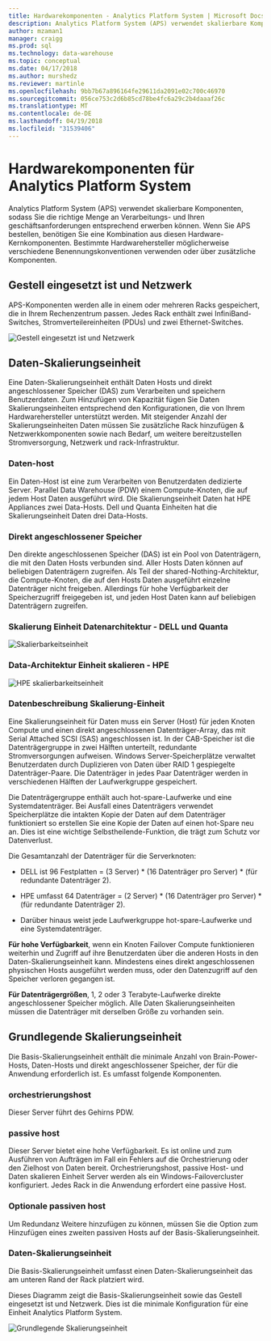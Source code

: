 ```yaml
---
title: Hardwarekomponenten - Analytics Platform System | Microsoft Docs
description: Analytics Platform System (APS) verwendet skalierbare Komponenten, sodass Sie die richtige Menge an Verarbeitungs- und Ihren geschäftsanforderungen entsprechend erwerben können. Wenn Sie APS bestellen, benötigen Sie eine Kombination aus diesen Hardware-Kernkomponenten.
author: mzaman1
manager: craigg
ms.prod: sql
ms.technology: data-warehouse
ms.topic: conceptual
ms.date: 04/17/2018
ms.author: murshedz
ms.reviewer: martinle
ms.openlocfilehash: 9bb7b67a896164fe29611da2091e02c700c46970
ms.sourcegitcommit: 056ce753c2d6b85cd78be4fc6a29c2b4daaaf26c
ms.translationtype: MT
ms.contentlocale: de-DE
ms.lasthandoff: 04/19/2018
ms.locfileid: "31539406"
---
```

# <a name="hardware-components-for-analytics-platform-system"></a>Hardwarekomponenten für Analytics Platform System

Analytics Platform System (APS) verwendet skalierbare Komponenten, sodass Sie die richtige Menge an Verarbeitungs- und Ihren geschäftsanforderungen entsprechend erwerben können. Wenn Sie APS bestellen, benötigen Sie eine Kombination aus diesen Hardware-Kernkomponenten. Bestimmte Hardwarehersteller möglicherweise verschiedene Benennungskonventionen verwenden oder über zusätzliche Komponenten.  
 
  
## <a name="rackandnetwork"></a>Gestell eingesetzt ist und Netzwerk 
 
APS-Komponenten werden alle in einem oder mehreren Racks gespeichert, die in Ihrem Rechenzentrum passen. Jedes Rack enthält zwei InfiniBand-Switches, Stromverteilereinheiten (PDUs) und zwei Ethernet-Switches.  
  
![Gestell eingesetzt ist und Netzwerk](media/rack-and-network.png "APS-Rack Einbauen und Netzwerk")  
  
## <a name="datascaleunit"></a>Daten-Skalierungseinheit
 
Eine Daten-Skalierungseinheit enthält Daten Hosts und direkt angeschlossener Speicher (DAS) zum Verarbeiten und speichern Benutzerdaten. Zum Hinzufügen von Kapazität fügen Sie Daten Skalierungseinheiten entsprechend den Konfigurationen, die von Ihrem Hardwarehersteller unterstützt werden. Mit steigender Anzahl der Skalierungseinheiten Daten müssen Sie zusätzliche Rack hinzufügen & Netzwerkkomponenten sowie nach Bedarf, um weitere bereitzustellen Stromversorgung, Netzwerk und rack-Infrastruktur.  
  
### <a name="data-host"></a>Daten-host  

Ein Daten-Host ist eine zum Verarbeiten von Benutzerdaten dedizierte Server. Parallel Data Warehouse (PDW) einem Compute-Knoten, die auf jedem Host Daten ausgeführt wird. Die Skalierungseinheit Daten hat HPE Appliances zwei Data-Hosts. Dell und Quanta Einheiten hat die Skalierungseinheit Daten drei Data-Hosts.  
  
### <a name="direct-attached-storage"></a>Direkt angeschlossener Speicher
 
Den direkte angeschlossenen Speicher (DAS) ist ein Pool von Datenträgern, die mit den Daten Hosts verbunden sind. Aller Hosts Daten können auf beliebigen Datenträgern zugreifen. Als Teil der shared-Nothing-Architektur, die Compute-Knoten, die auf den Hosts Daten ausgeführt einzelne Datenträger nicht freigeben. Allerdings für hohe Verfügbarkeit der Speicherzugriff freigegeben ist, und jeden Host Daten kann auf beliebigen Datenträgern zugreifen.  
  
### <a name="data-scale-unit-architecture---dell-and-quanta"></a>Skalierung Einheit Datenarchitektur - DELL und Quanta
  
![Skalierbarkeitseinheit](media/scalability-unit-dell.png "Dell skalierbarkeitseinheit")  
  
### <a name="data-scale-unit-architecture---hpe"></a>Data-Architektur Einheit skalieren - HPE 
 
![HPE skalierbarkeitseinheit](media/scalability-unit-hpe.png "HPE skalierbarkeitseinheit")  
  
### <a name="data-scale-unit-description"></a>Datenbeschreibung Skalierung-Einheit

Eine Skalierungseinheit für Daten muss ein Server (Host) für jeden Knoten Compute und einen direkt angeschlossenen Datenträger-Array, das mit Serial Attached SCSI (SAS) angeschlossen ist. In der CAB-Speicher ist die Datenträgergruppe in zwei Hälften unterteilt, redundante Stromversorgungen aufweisen. Windows Server-Speicherplätze verwaltet Benutzerdaten durch Duplizieren von Daten über RAID 1 gespiegelte Datenträger-Paare. Die Datenträger in jedes Paar Datenträger werden in verschiedenen Hälften der Laufwerkgruppe gespeichert.  
  
Die Datenträgergruppe enthält auch hot-spare-Laufwerke und eine Systemdatenträger. Bei Ausfall eines Datenträgers verwendet Speicherplätze die intakten Kopie der Daten auf dem Datenträger funktioniert so erstellen Sie eine Kopie der Daten auf einen hot-Spare neu an. Dies ist eine wichtige Selbstheilende-Funktion, die trägt zum Schutz vor Datenverlust.  
  
Die Gesamtanzahl der Datenträger für die Serverknoten:  
  
-   DELL ist 96 Festplatten = (3 Server) * (16 Datenträger pro Server) \* (für redundante Datenträger 2).  
  
-   HPE umfasst 64 Datenträger = (2 Server) * (16 Datenträger pro Server) \* (für redundante Datenträger 2).  
  
-   Darüber hinaus weist jede Laufwerkgruppe hot-spare-Laufwerke und eine Systemdatenträger.  
  
**Für hohe Verfügbarkeit**, wenn ein Knoten Failover Compute funktionieren weiterhin und Zugriff auf ihre Benutzerdaten über die anderen Hosts in den Daten-Skalierungseinheit kann. Mindestens eines direkt angeschlossenen physischen Hosts ausgeführt werden muss, oder den Datenzugriff auf den Speicher verloren gegangen ist.  
  
**Für Datenträgergrößen**, 1, 2 oder 3 Terabyte-Laufwerke direkte angeschlossener Speicher möglich. Alle Daten Skalierungseinheiten müssen die Datenträger mit derselben Größe zu vorhanden sein.  
  
## <a name="basescaleunit"></a>Grundlegende Skalierungseinheit 
 
Die Basis-Skalierungseinheit enthält die minimale Anzahl von Brain-Power-Hosts, Daten-Hosts und direkt angeschlossener Speicher, der für die Anwendung erforderlich ist. Es umfasst folgende Komponenten.  
  
### <a name="orchestration-host"></a>orchestrierungshost  
Dieser Server führt des Gehirns PDW.
  
### <a name="passive-host"></a>passive host  
Dieser Server bietet eine hohe Verfügbarkeit. Es ist online und zum Ausführen von Aufträgen im Fall ein Fehlers auf die Orchestrierung oder den Zielhost von Daten bereit. Orchestrierungshost, passive Host- und Daten skalieren Einheit Server werden als ein Windows-Failovercluster konfiguriert. Jedes Rack in die Anwendung erfordert eine passive Host.  
  
### <a name="optional-passive-host"></a>Optionale passiven host  
Um Redundanz Weitere hinzufügen zu können, müssen Sie die Option zum Hinzufügen eines zweiten passiven Hosts auf der Basis-Skalierungseinheit.  
  
### <a name="data-scale-unit"></a>Daten-Skalierungseinheit  
Die Basis-Skalierungseinheit umfasst einen Daten-Skalierungseinheit das am unteren Rand der Rack platziert wird.  
  
Dieses Diagramm zeigt die Basis-Skalierungseinheit sowie das Gestell eingesetzt ist und Netzwerk. Dies ist die minimale Konfiguration für eine Einheit Analytics Platform System.  
  
![Grundlegende Skalierungseinheit](media/base-scale-unit.png "Base-Skalierungseinheit")  
 
